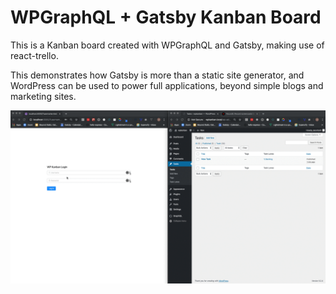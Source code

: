 # WPGraphQL + Gatsby Kanban Board

This is a Kanban board created with WPGraphQL and Gatsby, making use of react-trello.

This demonstrates how Gatsby is more than a static site generator, and WordPress can be used to power full applications, beyond simple blogs and marketing sites. 

![GIF animation showing a Kanban board with CRUD functionality.](./img/wpkanban-demo.gif)
